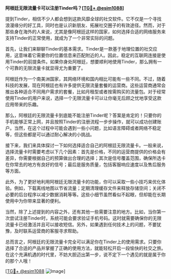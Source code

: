 **阿根廷无限流量卡可以注册Tinder吗？[[TG💪+ @esim1088](https://t.me/s/esim1088)]**

提到Tinder，相信不少人都会想到这款风靡全球的社交软件。它不仅是一个寻找浪漫缘分的好工具，同时也是认识新朋友、拓展社交圈子的有效途径。然而，对于那些身在海外的人来说，尤其是像阿根廷这样的国家，如何选择合适的网络服务来支持Tinder的正常使用，就成为了一个非常实际的问题。

首先，让我们来聊聊Tinder的基本需求。Tinder是一款基于地理位置的社交应用，这意味着它需要你的位置信息来匹配附近的人。因此，稳定的互联网连接是使用Tinder的前提条件。如果你身处阿根廷，想要顺利地使用Tinder，那么拥有一个可靠的无限流量卡就显得尤为重要了。

阿根廷作为一个南美洲国家，其网络环境和国内相比可能有一些不同。不过，随着科技的发展，现在阿根廷也有许多提供无限流量套餐的运营商。这些运营商通常会推出各种适合不同用户需求的套餐，比如月租型或者按需购买的流量包。对于经常使用Tinder的用户来说，选择一个无限流量卡可以让你毫无后顾之忧地享受这款应用带来的乐趣。

那么，阿根廷的无限流量卡到底能不能注册Tinder呢？答案是肯定的！只要你的手机能够正常上网，并且按照Tinder的注册流程一步步操作，就可以成功创建账户。当然，在这个过程中可能会遇到一些小问题，比如语言障碍或者网络不稳定等，但这些都是可以通过耐心解决的小挑战。

接下来，我们来具体探讨一下如何选择适合自己的阿根廷无限流量卡。一般来说，选择流量卡时需要考虑以下几个因素：首先是价格，不同的运营商提供的价格会有差异，你需要根据自己的预算做出合理的选择；其次是信号覆盖范围，确保所选卡在你常去的地方有良好的信号；最后是服务质量，包括客服响应速度以及售后服务等方面。

此外，为了更好地利用阿根廷无限流量卡的功能，你可以采取一些小技巧来优化体验。例如，下载离线地图以节省流量；定期清理缓存文件来释放存储空间；关闭不必要的后台程序以减少数据消耗等等。这些小细节虽然看似不起眼，但却能在长期使用中为你带来显著的便利。

当然，除了上述提到的内容之外，还有其他一些需要注意的地方。比如，当你第一次尝试注册Tinder时，系统可能会要求验证手机号码。这时就需要确保你的无限流量卡已经激活并且可以接收短信。另外，如果遇到任何技术上的问题，不要犹豫，及时联系运营商的客服寻求帮助。

总而言之，阿根廷的无限流量卡完全可以满足你在Tinder上的使用需求。只要你选择了合适的产品并掌握了正确的使用方法，就能轻松开启一段愉快的社交之旅。在这个充满机遇的时代里，不妨大胆迈出第一步，说不定下一个遇见的就是属于你的那个人哦！

[[TG💪+ @esim1088](https://t.me/s/esim1088) ![Image](https://i.postimg.cc/4NQfJmqS/Snipaste-2025-05-13-00-14-12.png)]